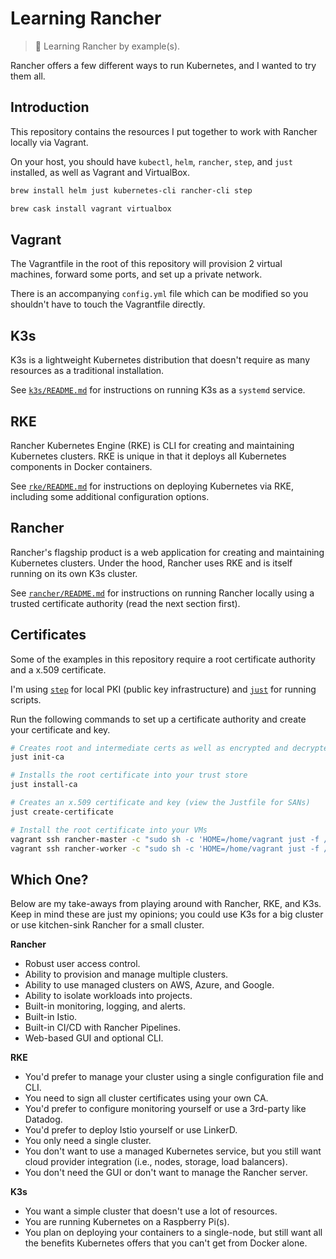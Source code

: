 # Learning Rancher

> :horse: Learning Rancher by example(s).

Rancher offers a few different ways to run Kubernetes, and I wanted to try them all.

## Introduction

This repository contains the resources I put together to work with Rancher locally via Vagrant.

On your host, you should have `kubectl`, `helm`, `rancher`, `step`, and `just` installed, as well as
Vagrant and VirtualBox.

```bash
brew install helm just kubernetes-cli rancher-cli step

brew cask install vagrant virtualbox
```

## Vagrant

The Vagrantfile in the root of this repository will provision 2 virtual machines, forward some
ports, and set up a private network.

There is an accompanying `config.yml` file which can be modified so you shouldn't have to touch the
Vagrantfile directly.

## K3s

K3s is a lightweight Kubernetes distribution that doesn't require as many resources as a traditional
installation.

See [`k3s/README.md`](./k3s/README.md) for instructions on running K3s as a `systemd` service.

## RKE

Rancher Kubernetes Engine (RKE) is CLI for creating and maintaining Kubernetes clusters. RKE is
unique in that it deploys all Kubernetes components in Docker containers.

See [`rke/README.md`](./rke/README.md) for instructions on deploying Kubernetes via RKE, including
some additional configuration options.

## Rancher

Rancher's flagship product is a web application for creating and maintaining Kubernetes clusters.
Under the hood, Rancher uses RKE and is itself running on its own K3s cluster.

See [`rancher/README.md`](./rancher/README.md) for instructions on running Rancher locally using a
trusted certificate authority (read the next section first).

## Certificates

Some of the examples in this repository require a root certificate authority and a x.509
certificate.

I'm using [`step`](https://github.com/smallstep/cli) for local PKI (public key infrastructure) and
[`just`](https://github.com/casey/just) for running scripts.

Run the following commands to set up a certificate authority and create your certificate and key.

```bash
# Creates root and intermediate certs as well as encrypted and decrypted (password-less) keys
just init-ca

# Installs the root certificate into your trust store
just install-ca

# Creates an x.509 certificate and key (view the Justfile for SANs)
just create-certificate

# Install the root certificate into your VMs
vagrant ssh rancher-master -c "sudo sh -c 'HOME=/home/vagrant just -f /vagrant/Justfile install-ca'"
vagrant ssh rancher-worker -c "sudo sh -c 'HOME=/home/vagrant just -f /vagrant/Justfile install-ca'"
```

## Which One?

Below are my take-aways from playing around with Rancher, RKE, and K3s. Keep in mind these are just
my opinions; you could use K3s for a big cluster or use kitchen-sink Rancher for a small cluster.

**Rancher**
  - Robust user access control.
  - Ability to provision and manage multiple clusters.
  - Ability to use managed clusters on AWS, Azure, and Google.
  - Ability to isolate workloads into projects.
  - Built-in monitoring, logging, and alerts.
  - Built-in Istio.
  - Built-in CI/CD with Rancher Pipelines.
  - Web-based GUI and optional CLI.

**RKE**
  - You'd prefer to manage your cluster using a single configuration file and CLI.
  - You need to sign all cluster certificates using your own CA.
  - You'd prefer to configure monitoring yourself or use a 3rd-party like Datadog.
  - You'd prefer to deploy Istio yourself or use LinkerD.
  - You only need a single cluster.
  - You don't want to use a managed Kubernetes service, but you still want cloud provider integration (i.e., nodes, storage, load balancers).
  - You don't need the GUI or don't want to manage the Rancher server.

**K3s**
  - You want a simple cluster that doesn't use a lot of resources.
  - You are running Kubernetes on a Raspberry Pi(s).
  - You plan on deploying your containers to a single-node, but still want all the benefits Kubernetes offers that you can't get from Docker alone.
